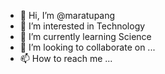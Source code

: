 - 👋 Hi, I’m @maratupang
- 👀 I’m interested in Technology
- 🌱 I’m currently learning Science
- 💞️ I’m looking to collaborate on ...
- 📫 How to reach me ...

<!---
maratupang/maratupang is a ✨ special ✨ repository because its `README.md` (this file) appears on your GitHub profile.
You can click the Preview link to take a look at your changes.
--->
